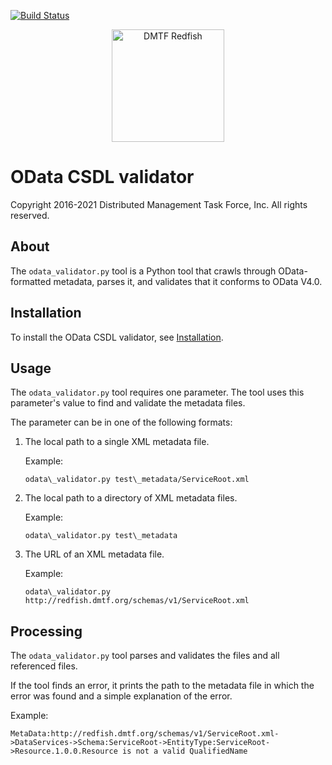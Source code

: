 [![Build Status](https://travis-ci.com/DMTF/Redfish-Tools.svg?branch=master)](https://travis-ci.com/github/DMTF/Redfish-Tools)
<p align="center">
  <img src="http://redfish.dmtf.org/sites/all/themes/dmtf2015/images/dmtf-redfish-logo.png" alt="DMTF Redfish" width=180>

# OData CSDL validator

Copyright 2016-2021 Distributed Management Task Force, Inc. All rights reserved.

## About

The `odata_validator.py` tool is a Python tool that crawls through OData-formatted metadata, parses it, and validates that it conforms to OData V4.0.

## Installation

To install the OData CSDL validator, see [Installation](README.md#installation "README.md#installation").

## Usage

The `odata_validator.py` tool requires one parameter. The tool uses this parameter's value to find and validate the metadata files.

The parameter can be in one of the following formats:

1. The local path to a single XML metadata file.

    Example:

    ```
    odata\_validator.py test\_metadata/ServiceRoot.xml
    ```
1. The local path to a directory of XML metadata files.

    Example:

    ```
    odata\_validator.py test\_metadata
    ```
1. The URL of an XML metadata file. 
    
    Example:

    ```
    odata\_validator.py http://redfish.dmtf.org/schemas/v1/ServiceRoot.xml
    ```

## Processing

The `odata_validator.py` tool parses and validates the files and all referenced files.

If the tool finds an error, it prints the path to the metadata file in which the error was found and a simple explanation of the error.

Example:

```
MetaData:http://redfish.dmtf.org/schemas/v1/ServiceRoot.xml->DataServices->Schema:ServiceRoot->EntityType:ServiceRoot->Resource.1.0.0.Resource is not a valid QualifiedName
```
